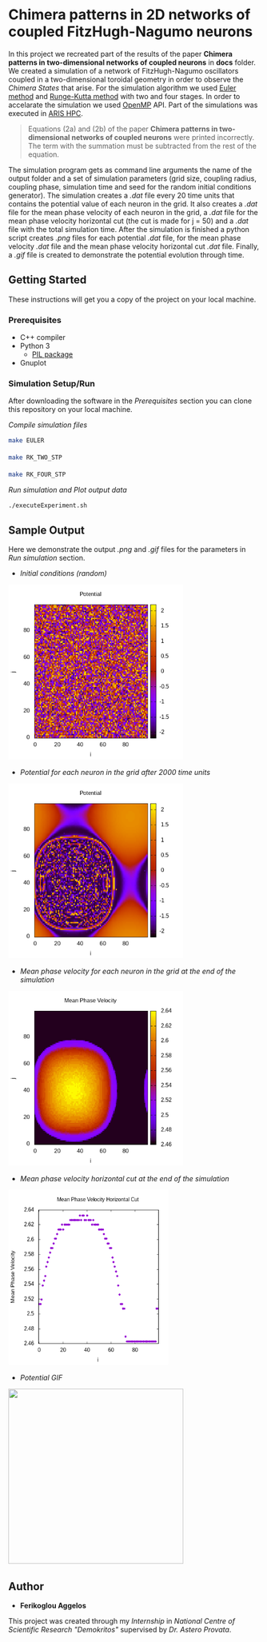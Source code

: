 # Chimera patterns in 2D networks of coupled FitzHugh-Nagumo neurons

In this project we recreated part of the results of the paper __Chimera patterns in two-dimensional networks of coupled neurons__ in __docs__ folder. We created a simulation of a network of FitzHugh-Nagumo oscillators coupled in a two-dimensional toroidal geometry in order to observe the *Chimera States* that arise. For the simulation algorithm we used [Euler method](https://en.wikipedia.org/wiki/Euler_method) and [Runge-Kutta method](https://en.wikipedia.org/wiki/Runge%E2%80%93Kutta_methods) with two and four stages. In order to accelarate the simulation we used [OpenMP](https://en.wikipedia.org/wiki/OpenMP) API. Part of the simulations was executed in [ARIS HPC](https://hpc.grnet.gr/en/supercomputer/).

> Equations (2a) and (2b) of the paper __Chimera patterns in two-dimensional networks of coupled neurons__ were printed incorrectly. The term with the summation must be subtracted from the rest of the equation.

The simulation program gets as command line arguments the name of the output folder and a set of simulation parameters (grid size, coupling radius, coupling phase, simulation time and seed for the random initial conditions generator). The simulation creates a *.dat* file every 20 time units that contains the potential value of each neuron in the grid. It also creates a *.dat* file for the mean phase velocity of each neuron in the grid, a *.dat* file for the mean phase velocity horizontal cut (the cut is made for j = 50) and a *.dat* file with the total simulation time. After the simulation is finished a python script creates *.png* files for each potential *.dat* file, for the mean phase velocity *.dat* file and the mean phase velocity horizontal cut *.dat* file. Finally, a *.gif* file is created to demonstrate the potential evolution through time.

## Getting Started

These instructions will get you a copy of the project on your local machine.

### Prerequisites

* C++ compiler
* Python 3
    - [PIL package](https://pypi.org/project/Pillow/)
* Gnuplot

### Simulation Setup/Run

After downloading the software in the *Prerequisites* section you can clone this repository on your local machine.

*Compile simulation files*

```bash
make EULER

make RK_TWO_STP

make RK_FOUR_STP
```

*Run simulation and Plot output data*

```bash
./executeExperiment.sh
```

## Sample Output

Here we demonstrate the output *.png* and *.gif* files for the parameters in *Run simulation* section.

* *Initial conditions (random)*
<p>
    <img src="resources/SIMULATION_N_100_R_33_METHOD_RK2_SAMPLE/POT_IT_000000.png" width="350" height="350">
</p>

* *Potential for each neuron in the grid after 2000 time units*
<p>
    <img src="resources/SIMULATION_N_100_R_33_METHOD_RK2_SAMPLE/POT_IT_200000.png" width="350" height="350">
</p>

* *Mean phase velocity for each neuron in the grid at the end of the simulation*
<p>
    <img src="resources/SIMULATION_N_100_R_33_METHOD_RK2_SAMPLE/MPV.png" width="350" height="350">
</p>

* *Mean phase velocity horizontal cut at the end of the simulation*
<p>
    <img src="resources/SIMULATION_N_100_R_33_METHOD_RK2_SAMPLE/MPV_HORCUT.png" width="320" height="350">
</p>

* *Potential GIF*
<p>
    <img src="resources/SIMULATION_N_100_R_33_METHOD_RK2_SAMPLE/POT_GIF.gif" width="350" height="350">
</p>

## Author

* **Ferikoglou Aggelos**

This project was created through my *Internship* in *National Centre of Scientific Research "Demokritos"* supervised by *Dr. Astero Provata*.
